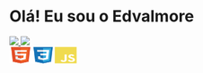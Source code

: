 # Olá! Eu sou o Edvalmore 


<div style = " display: flex" align="center">
  <a href=" https://github.com/Edvalmore">
  <img height="180em" src="https://github-readme-stats.vercel.app/api?username=Edvalmore&show_icons=true&theme=dracula&include_all_commits=true&count_private=true"/>
  <img height="180em" src="https://github-readme-stats.vercel.app/api/top-langs/?username=Edvalmore&layout=compact&langs_count=7&theme=dracula"/>
</div>

 <div style="display: flex"><br>
  <img align="center" alt="HTML" height="30" width="40" src="https://raw.githubusercontent.com/devicons/devicon/master/icons/html5/html5-original.svg">
  <img align="center" alt="CSS" height="30" width="40" src="https://raw.githubusercontent.com/devicons/devicon/master/icons/css3/css3-original.svg">
  <img align="center" alt="Js" height="30" width="40" src="https://raw.githubusercontent.com/devicons/devicon/master/icons/javascript/javascript-plain.svg">
</div>

